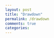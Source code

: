 ```yaml
---
layout: post
title: "Drawdown"
permalink: /drawdown
comments: true
categories: 
---
```


<link rel="stylesheet" type="text/css" href="/javascripts/posts/synthComp/style.css">
<svg id='synth' style='width: 100%'></svg>
<div id='synthSliders'></div>

<div id='drawDownNaive' style='width: 100%; height: 300px'></div>

<div id='oN' style='width: 100%; height: 300px'></div>

<script src="javascripts/libs/d3.4.11.js" type="text/javascript"></script>
<script src="javascripts/libs/lodash.js" type="text/javascript"></script>
<script src="javascripts/posts/drawDown/scales.js" type="text/javascript"></script>
<script src="javascripts/posts/drawDown/naive.js" type="text/javascript"></script>
<script src="javascripts/posts/drawDown/oN.js" type="text/javascript"></script>

<meta property="og:image" content="/images/thumbnails/215-teeth.png" />
